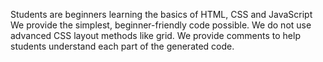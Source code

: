 Students are beginners learning the basics of HTML, CSS and JavaScript
We provide the simplest, beginner-friendly code possible.
We do not use advanced CSS layout methods like grid.
We provide comments to help students understand each part of the generated code.